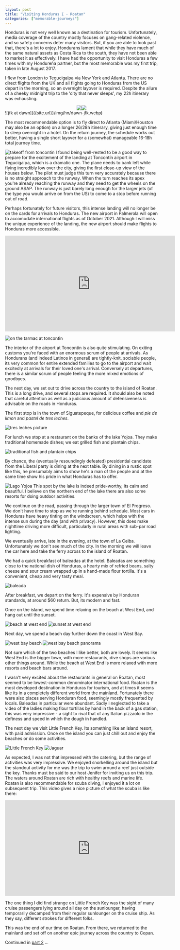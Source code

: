 ```yaml
---
layout: post
title: "Visiting Honduras I - Roatan"
categories: ["memorable-journeys"]
---
```


Honduras is not very well known as a destination for tourism. Unfortunately, media coverage of the country mostly focuses on gang-related violence, and so safety concerns deter many visitors. But, if you are able to look past that, there's a lot to enjoy. Hondurans lament that while they have much of the same natural assets as Costa Rica to the south, they have not been able to market it as effectively. I have had the opportunity to visit Honduras a few times with my Hondureña partner, but the most memorable was my first trip, taken in late August 2017.

I flew from London to Tegucigalpa via New York and Atlanta. There are no direct flights from the UK and all flights going to Honduras from the US depart in the morning, so an overnight layover is required. Despite the allure of a cheeky midnight trip to the 'city that never sleeps', my 22h itinerary was exhausting.

<div style="display: flex; justify-content: center; width: 96%; margin-left: auto; margin-right: auto">
<img class="inlineimg" src="{{site.url}}/img/hn/manhatten-layover.webp" style="max-width: 49%"/>
<img class="inlineimg" src="{{site.url}}/img/hn/ny-pizza.webp" style="max-width: 49%"/>
<!--style="display:inline-block;max-width:48%;margin-left:auto;margin-right:auto"/>-->
</div>
![jfk at dawn]({{site.url}}/img/hn/dawn-jfk.webp)

The most recommendable option is to fly direct to Atlanta (Miami/Houston may also be an option) on a longer 26/28h itinerary, giving just enough time to sleep overnight in a hotel. On the return journey, the schedule works out better, having a single short layover for a (somewhat) manageable 16-18h total journey time.

![takeoff from toncontin]({{site.url}}/img/hn/tegus-takeoff.webp)
I found being well-rested to be a good way to prepare for the excitement of the landing at Toncontín airport in Tegucigalpa, which is a dramatic one. The plane needs to bank left while flying incredibly low over the city, giving the first close-up view of the houses below. The pilot must judge this turn very accurately because there is no straight approach to the runway. When the turn reaches its apex you're already reaching the runway and they need to get the wheels on the ground ASAP. The runway is just barely long enough for the larger jets (of the type you would arrive on from the US) to come to a stop before running out of road.

Perhaps fortunately for future visitors, this intense landing will no longer be on the cards for arrivals to Honduras. The new airport in Palmerola will open to accomodate international flights as of October 2021. Although I will miss the unique experience of the landing, the new airport should make flights to Honduras more accessible.

<iframe width="560" height="315" src="https://www.youtube.com/embed/fDHEnLG2sZc?start=167" title="YouTube video player" frameborder="0" allow="accelerometer; autoplay; clipboard-write; encrypted-media; gyroscope; picture-in-picture" allowfullscreen></iframe>

![on the tarmac at toncontin]({{site.url}}/img/hn/toncontin-runway.webp)

The interior of the airport at Toncontin is also quite stimulating. On exiting customs you're faced with an enormous scrum of people at arrivals. As Hondurans (and indeed Latinos in general) are tightly-knit, sociable people, its very common for entire extended families to go to the airport and wait excitedly at arrivals for their loved one's arrival. Conversely at departures, there is a similar scrum of people feeling the more mixed emotions of goodbyes.

The next day, we set out to drive across the country to the island of Roatan. This is a long drive, and several stops are required. It should also be noted that careful attention as well as a judicious amount of defensiveness is advisable on the roads in Honduras. 

The first stop is in the town of Siguatepeque, for delicious coffee and *pie de limon* and *pastel de tres leches*.

![tres leches picture]({{site.url}}/img/hn/treslechesycafe.webp)

For lunch we stop at a restaurant on the banks of the lake Yojoa. They make traditional homemade dishes; we eat grilled fish and plantain chips.

![traditional fish and plantain chips]({{site.url}}/img/hn/yojoa-fish.webp)

By chance, the (eventually resoundingly defeated) presidential candidate from the Liberal party is dining at the next table. By dining in a rustic spot like this, he presumably aims to show he's a man of the people and at the same time show his pride in what Honduras has to offer.

![Lago Yojoa]({{site.url}}/img/hn/lago-yojoa.webp)
This spot by the lake is indeed pride-worthy, its calm and beautiful. I believe on the northern end of the lake there are also some resorts for doing outdoor activities.

We continue on the road, passing through the larger town of El Progreso. We don't have time to stop as we're running behind schedule. Most cars in Honduras have heavy tinting on the windscreen, which helps with the intense sun during the day (and with privacy). However, this does make nighttime driving more difficult, particularly in rural areas with sub-par road lighting.

We eventually arrive, late in the evening, at the town of La Ceiba. Unfortunately we don't see much of the city. In the morning we will leave the car here and take the ferry across to the island of Roatan. 

We had a quick breakfast of baleadas at the hotel. Baleadas are something close to the national dish of Honduras, a hearty mix of refried beans, salty cheese and sour cream wrapped up in a hand-made flour tortilla. It's a convenient, cheap and very tasty meal. 

![baleada]({{site.url}}/img/hn/baleada.webp)

After breakfast, we depart on the ferry. It's expensive by Honduran standards, at around $60 return. But, its modern and fast.

Once on the island, we spend time relaxing on the beach at West End, and hang out until the sunset.

![beach at west end]({{site.url}}/img/hn/westend-beach.webp)
![sunset at west end]({{site.url}}/img/hn/westend-sunset.webp)

Next day, we spend a beach day further down the coast in West Bay. 

![west bay beach]({{site.url}}/img/hn/west-bay.webp)
![west bay beach panorama]({{site.url}}/img/hn/west-bay-pano.webp)


Not sure which of the two beaches I like better, both are lovely. It seems like West End is the bigger town, with more restaurants, dive shops are various other things around. While the beach at West End is more relaxed with more resorts and beach bars around.

I wasn't very excited about the restaurants in general on Roatan, most seemed to be lowest-common denominator international food. Roatan is the most developed destination in Honduras for tourism, and at times it seems like its in a completely different world from the mainland. Fortunately there were also places serving Honduran food, seemingly mostly frequented by locals. Baleadas in particular were abundant. Sadly I neglected to take a video of the ladies making flour tortillas by hand in the back of a gas station, this was very impressive - a sight to rival that of any Italian pizzaolo in the deftness and speed in which the dough in handled.

The next day we visit Little French Key. Its something like an island resort, with paid admission. Once on the island you can just chill out and enjoy the beaches or do some activities.

![Little French Key]({{site.url}}/img/hn/little-french-key.webp)
![Jaguar]({{site.url}}/img/hn/jaguar.webp)

As expected, I was not that impressed with the catering, but the range of activities was very impressive. We enjoyed snorkelling around the island but the standout activity for me was the trip to swim around a reef just outside the key. Thanks must be said to our host Jenifer for inviting us on this trip. The waters around Roatan are rich with healthy reefs and marine life. Roatan is also recommendable for scuba diving, I enjoyed it a lot on subsequent trip. This video gives a nice picture of what the scuba is like there:

<iframe width="560" height="315" src="https://www.youtube.com/embed/NsfGAayjM_E?start=102" title="YouTube video player" frameborder="0" allow="accelerometer; autoplay; clipboard-write; encrypted-media; gyroscope; picture-in-picture" allowfullscreen></iframe>

The one thing I did find strange on Little French Key was the sight of many cruise passengers lying around all day on the sunlounger, having temporarily decamped from their regular sunlounger on the cruise ship. As they say, different strokes for different folks.

This was the end of our time on Roatan. From there, we returned to the mainland and set off on another epic journey across the country to Copan.

Continued in [part 2]({{site.url}}/2021/10/17/honduras-trip-pt2) ...  






